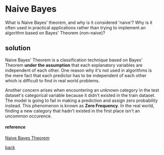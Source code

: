 # Naive Bayes

What is Naive Bayes' theorem, and why is it considered 'naive'? Why is it often used in practical applications rather than trying to implement an algorithm based on Bayes' Theorem (non-naive)?

## solution

Naive Bayes' Theorem is a classification technique based on Bayes' Theorem **under the assumption** that each explanatory variables are independent of each other. One reason why it's not used in algorithms is the mere fact that each predictor has to be independent of each other which is difficult to find in real world problems.

Another concern arises when encountering an unknown category in the test dataset's categorical variable because it didn't existed in the train dataset. The model is going to fail in making a prediction and assign zero probability instead. This phenomenon is known as **Zero Frequency**. In the real world, finding a new category that hadn't existed in the first place isn't an uncommon occurence.

#### reference
[Naive Bayes Theorem](https://www.analyticsvidhya.com/blog/2017/09/naive-bayes-explained/#:~:text=Naive%20Bayes%20Model-,What%20is%20Naive%20Bayes%20algorithm%3F,presence%20of%20any%20other%20feature.)

[back](https://project-dmaestro.github.io/data-interview-qs)
